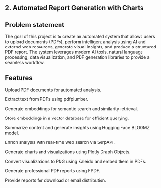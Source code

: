 ## 2. Automated Report Generation with Charts

## Problem statement
The goal of this project is to create an automated system that allows users to upload documents (PDFs), perform intelligent analysis using AI and external web resources, generate visual insights, and produce a structured PDF report. The system leverages modern AI tools, natural language processing, data visualization, and PDF generation libraries to provide a seamless workflow.

## Features
Upload PDF documents for automated analysis.

Extract text from PDFs using pdfplumber.

Generate embeddings for semantic search and similarity retrieval.

Store embeddings in a vector database for efficient querying.

Summarize content and generate insights using Hugging Face BLOOMZ model.

Enrich analysis with real-time web search via SerpAPI.

Generate charts and visualizations using Plotly Graph Objects.

Convert visualizations to PNG using Kaleido and embed them in PDFs.

Generate professional PDF reports using FPDF.

Provide reports for download or email distribution.